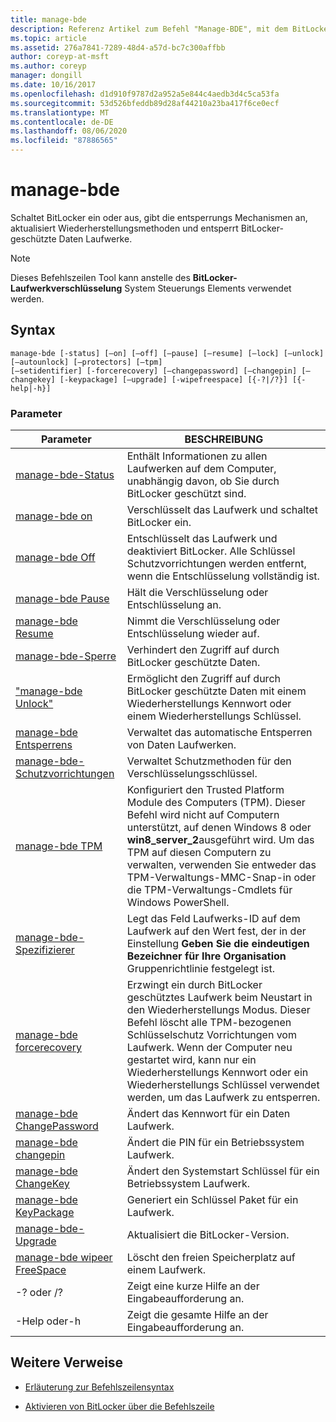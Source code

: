 ```yaml
---
title: manage-bde
description: Referenz Artikel zum Befehl "Manage-BDE", mit dem BitLocker eingeschaltet oder deaktiviert wird, das Entsperren von Mechanismen, das Aktualisieren von Wiederherstellungsmethoden und das Aufheben der Sperre von BitLocker-geschützten Daten Laufwerken.
ms.topic: article
ms.assetid: 276a7841-7289-48d4-a57d-bc7c300affbb
author: coreyp-at-msft
ms.author: coreyp
manager: dongill
ms.date: 10/16/2017
ms.openlocfilehash: d1d910f9787d2a952a5e844c4aedb3d4c5ca53fa
ms.sourcegitcommit: 53d526bfeddb89d28af44210a23ba417f6ce0ecf
ms.translationtype: MT
ms.contentlocale: de-DE
ms.lasthandoff: 08/06/2020
ms.locfileid: "87886565"
---
```

# <a name="manage-bde"></a>manage-bde

Schaltet BitLocker ein oder aus, gibt die entsperrungs Mechanismen an, aktualisiert Wiederherstellungsmethoden und entsperrt BitLocker-geschützte Daten Laufwerke.

> [!NOTE]
> Dieses Befehlszeilen Tool kann anstelle des **BitLocker-Laufwerkverschlüsselung** System Steuerungs Elements verwendet werden.

## <a name="syntax"></a>Syntax

```
manage-bde [-status] [–on] [–off] [–pause] [–resume] [–lock] [–unlock] [–autounlock] [–protectors] [–tpm]
[–setidentifier] [-forcerecovery] [–changepassword] [–changepin] [–changekey] [-keypackage] [–upgrade] [-wipefreespace] [{-?|/?}] [{-help|-h}]
```

### <a name="parameters"></a>Parameter

| Parameter | BESCHREIBUNG |
| --------- |------------ |
| [manage-bde-Status](manage-bde-status.md) | Enthält Informationen zu allen Laufwerken auf dem Computer, unabhängig davon, ob Sie durch BitLocker geschützt sind. |
| [manage-bde on](manage-bde-on.md) | Verschlüsselt das Laufwerk und schaltet BitLocker ein. |
| [manage-bde Off](manage-bde-off.md) | Entschlüsselt das Laufwerk und deaktiviert BitLocker. Alle Schlüssel Schutzvorrichtungen werden entfernt, wenn die Entschlüsselung vollständig ist. |
| [manage-bde Pause](manage-bde-pause.md) | Hält die Verschlüsselung oder Entschlüsselung an. |
| [manage-bde Resume](manage-bde-resume.md) | Nimmt die Verschlüsselung oder Entschlüsselung wieder auf. |
| [manage-bde-Sperre](manage-bde-lock.md) | Verhindert den Zugriff auf durch BitLocker geschützte Daten. |
| ["manage-bde Unlock"](manage-bde-unlock.md) | Ermöglicht den Zugriff auf durch BitLocker geschützte Daten mit einem Wiederherstellungs Kennwort oder einem Wiederherstellungs Schlüssel. |
| [manage-bde Entsperrens](manage-bde-autounlock.md) | Verwaltet das automatische Entsperren von Daten Laufwerken. |
| [manage-bde-Schutzvorrichtungen](manage-bde-protectors.md) | Verwaltet Schutzmethoden für den Verschlüsselungsschlüssel. |
| [manage-bde TPM](manage-bde-tpm.md) | Konfiguriert den Trusted Platform Module des Computers (TPM). Dieser Befehl wird nicht auf Computern unterstützt, auf denen Windows 8 oder **win8_server_2**ausgeführt wird. Um das TPM auf diesen Computern zu verwalten, verwenden Sie entweder das TPM-Verwaltungs-MMC-Snap-in oder die TPM-Verwaltungs-Cmdlets für Windows PowerShell. |
| [manage-bde-Spezifizierer](manage-bde-setidentifier.md)   | Legt das Feld Laufwerks-ID auf dem Laufwerk auf den Wert fest, der in der Einstellung **Geben Sie die eindeutigen Bezeichner für Ihre Organisation** Gruppenrichtlinie festgelegt ist. |
| [manage-bde forcerecovery](manage-bde-forcerecovery.md) | Erzwingt ein durch BitLocker geschütztes Laufwerk beim Neustart in den Wiederherstellungs Modus. Dieser Befehl löscht alle TPM-bezogenen Schlüsselschutz Vorrichtungen vom Laufwerk. Wenn der Computer neu gestartet wird, kann nur ein Wiederherstellungs Kennwort oder ein Wiederherstellungs Schlüssel verwendet werden, um das Laufwerk zu entsperren. |
| [manage-bde ChangePassword](manage-bde-changepassword.md) | Ändert das Kennwort für ein Daten Laufwerk. |
| [manage-bde changepin](manage-bde-changepin.md) | Ändert die PIN für ein Betriebssystem Laufwerk. |
| [manage-bde ChangeKey](manage-bde-changekey.md) | Ändert den Systemstart Schlüssel für ein Betriebssystem Laufwerk. |
| [manage-bde KeyPackage](manage-bde-keypackage.md) | Generiert ein Schlüssel Paket für ein Laufwerk. |
| [manage-bde-Upgrade](manage-bde-upgrade.md) | Aktualisiert die BitLocker-Version. |
| [manage-bde wipeer FreeSpace](manage-bde-wipefreespace.md) | Löscht den freien Speicherplatz auf einem Laufwerk. |
| -? oder /? | Zeigt eine kurze Hilfe an der Eingabeaufforderung an. |
| -Help oder-h | Zeigt die gesamte Hilfe an der Eingabeaufforderung an. |

## <a name="additional-references"></a>Weitere Verweise

- [Erläuterung zur Befehlszeilensyntax](command-line-syntax-key.md)

- [Aktivieren von BitLocker über die Befehlszeile](/previous-versions/windows/it-pro/windows-7/dd894351(v=ws.10))
